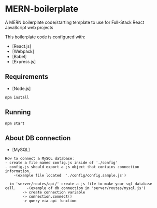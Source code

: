 # MERN-boilerplate
A MERN boilerplate code/starting template to use for Full-Stack React JavaScript web projects

This boilerplate code is configured with: 
 - [React.js]
 - [Webpack]
 - [Babel]
 - [Express.js]
  
## Requirements

- [Node.js]

```shell
npm install
```

## Running
```
npm start
```


## About DB connection
- [MySQL]
```
How to connect a MySQL database:
- create a file named config.js inside of './config'
- config.js should export a js object that contains connection information. 
    -(example file located  './config/config.sample.js')

- in 'server/routes/api/' create a js file to make your sql database call.     -(example of db connection in 'server/routes/mysql.js')
        -> create connection variable 
        -> connection.connect() 
        -> query via api function

```